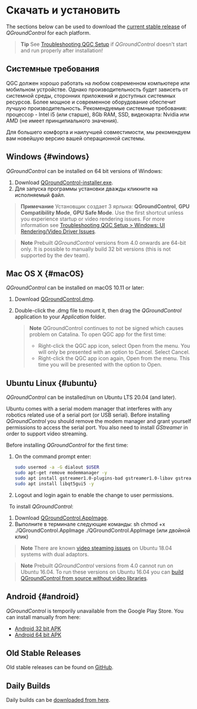 # Скачать и установить

The sections below can be used to download the [current stable release](../releases/release_notes.md) of *QGroundControl* for each platform.

> **Tip** See [Troubleshooting QGC Setup](../troubleshooting/qgc_setup.md) if *QGroundControl* doesn't start and run properly after installation!

## Системные требования

QGC должен хорошо работать на любом современном компьютере или мобильном устройстве. Однако производительность будет зависеть от системной среды, сторонних приложений и доступных системных ресурсов. Более мощное и современное оборудование обеспечит лучшую производительность. Рекомендуемые системные требования: процессор - Intel i5 (или старше), 8Gb RAM, SSD, видеокарта: Nvidia или AMD (не имеет принципиального значения).

Для большего комфорта и наилучшей совместимости, мы рекомендуем вам новейшую версию вашей операционной системы.

## Windows {#windows}

*QGroundControl* can be installed on 64 bit versions of Windows:

1. Download [QGroundControl-installer.exe](https://d176tv9ibo4jno.cloudfront.net/latest/QGroundControl-installer.exe).
2. Для запуска программы установки дважды кликните на исполняемый файл.

> **Примечание** Установщик создает 3 ярлыка: **QGroundControl**, **GPU Compatibility Mode**, **GPU Safe Mode**. Use the first shortcut unless you experience startup or video rendering issues. For more information see [Troubleshooting QGC Setup > Windows: UI Rendering/Video Driver Issues](../troubleshooting/qgc_setup.md#opengl_troubleshooting).

<span></span>

> **Note** Prebuilt *QGroundControl* versions from 4.0 onwards are 64-bit only. It is possible to manually build 32 bit versions (this is not supported by the dev team).

## Mac OS X {#macOS}

*QGroundControl* can be installed on macOS 10.11 or later: <!-- match version using https://dev.qgroundcontrol.com/master/en/getting_started/#native-builds -->

<!-- usually based on Qt macOS dependency -->

1. Download [QGroundControl.dmg](https://d176tv9ibo4jno.cloudfront.net/latest/QGroundControl.dmg).
2. Double-click the .dmg file to mount it, then drag the *QGroundControl* application to your *Application* folder.
    
    > **Note** QGroundControl continues to not be signed which causes problem on Catalina. To open QGC app for the first time:
    > 
    > * Right-click the QGC app icon, select Open from the menu. You will only be presented with an option to Cancel. Select Cancel.
    > * Right-click the QGC app icon again, Open from the menu. This time you will be presented with the option to Open.

## Ubuntu Linux {#ubuntu}

*QGroundControl* can be installed/run on Ubuntu LTS 20.04 (and later).

Ubuntu comes with a serial modem manager that interferes with any robotics related use of a serial port (or USB serial). Before installing *QGroundControl* you should remove the modem manager and grant yourself permissions to access the serial port. You also need to install *GStreamer* in order to support video streaming.

Before installing *QGroundControl* for the first time:

1. On the command prompt enter:
    
    ```sh
    sudo usermod -a -G dialout $USER
    sudo apt-get remove modemmanager -y
    sudo apt install gstreamer1.0-plugins-bad gstreamer1.0-libav gstreamer1.0-gl -y
    sudo apt install libqt5gui5 -y
    ```
    
    <!-- Note, remove install of libqt5gui5 https://github.com/mavlink/qgroundcontrol/issues/10176 fixed -->

2. Logout and login again to enable the change to user permissions.

&nbsp; To install *QGroundControl*:

1. Download [QGroundControl.AppImage](https://d176tv9ibo4jno.cloudfront.net/latest/QGroundControl.AppImage).
2. Выполните в терминале следующие команды: 
        sh
        chmod +x ./QGroundControl.AppImage
        ./QGroundControl.AppImage (или двойной клик)

> **Note** There are known [video steaming issues](../troubleshooting/qgc_setup.md#dual_vga) on Ubuntu 18.04 systems with dual adaptors.

<span></span>

> **Note** Prebuilt *QGroundControl* versions from 4.0 cannot run on Ubuntu 16.04. To run these versions on Ubuntu 16.04 you can [build QGroundControl from source without video libraries](https://dev.qgroundcontrol.com/en/getting_started/).

## Android {#android}

*QGroundControl* is temporily unavailable from the Google Play Store. You can install manually from here:

* [Android 32 bit APK](https://qgroundcontrol.s3-us-west-2.amazonaws.com/latest/QGroundControl32.apk)
* [Android 64 bit APK](https://qgroundcontrol.s3-us-west-2.amazonaws.com/latest/QGroundControl64.apk)

## Old Stable Releases

Old stable releases can be found on <a href="https://github.com/mavlink/qgroundcontrol/releases/" target="_blank">GitHub</a>.

## Daily Builds

Daily builds can be [downloaded from here](../releases/daily_builds.md).